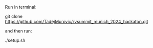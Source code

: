 Run in terminal:

git clone https://github.com/TadejMurovic/rvsummit_munich_2024_hackaton.git

and then run:

./setup.sh

